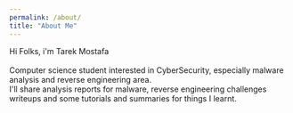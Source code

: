 ```yaml
---
permalink: /about/
title: "About Me"
---
```


Hi Folks, i'm Tarek Mostafa <br> <br>
Computer science student interested in CyberSecurity, especially malware analysis and reverse engineering area.<br>
I'll share analysis reports for malware, reverse engineering challenges writeups and some tutorials and summaries for things I learnt. 